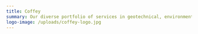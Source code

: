 ```yaml
---
title: Coffey
summary: Our diverse portfolio of services in geotechnical, environmental, testing, project management and international development creates value across the asset lifecycle for our clients and communities.
logo-image: /uploads/coffey-logo.jpg
---
```

